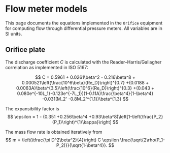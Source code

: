 # Flow meter models

This page documents the equations implemented in the `Orifice` equipment for
computing flow through differential pressure meters. All variables are in SI
units.

## Orifice plate

The discharge coefficient $C$ is calculated with the Reader&ndash;Harris/Gallagher
correlation as implemented in ISO&nbsp;5167:

$$
C = 0.5961 + 0.0261\beta^2 - 0.216\beta^8 + 0.000521\left(\frac{10^6\beta}{Re_D}\right)^{0.7}
    +(0.0188 + 0.0063A)\beta^{3.5}\left(\frac{10^6}{Re_D}\right)^{0.3}
    +(0.043 + 0.080e^{-10L_1}-0.123e^{-7L_1})(1-0.11A)\frac{\beta^4}{1-\beta^4}
    -0.031(M_2' -0.8M_2'^{1.1})\beta^{1.3}
$$

The expansibility factor is
$$
\epsilon = 1 - (0.351 +0.256\beta^4 +0.93\beta^8)\left[1-\left(\frac{P_2}{P_1}\right)^{1/\kappa}\right]
$$

The mass flow rate is obtained iteratively from
$$
 m = \left(\tfrac{\pi D^2\beta^2}{4}\right) C \epsilon \frac{\sqrt{2\rho(P_1-P_2)}}{\sqrt{1-\beta^4}}.
$$
